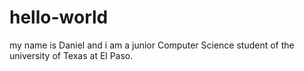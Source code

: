 # hello-world

my name is Daniel and i am a junior Computer Science student of the university of Texas at El Paso.
